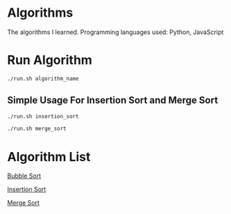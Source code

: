 # Algorithms

The algorithms I learned. Programming languages used: Python, JavaScript

# Run Algorithm

```bash
./run.sh algorithm_name
```

## Simple Usage For Insertion Sort and Merge Sort

```bash
./run.sh insertion_sort
```

```bash
./run.sh merge_sort
```

# Algorithm List

[Bubble Sort](/bubble_sort)

[Insertion Sort](/insertion_sort)

[Merge Sort](/merge_sort)